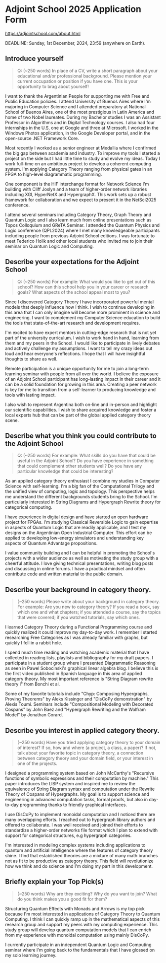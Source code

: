 # Adjoint School 2025 Application Form

https://adjointschool.com/about.html

DEADLINE: Sunday, 1st December, 2024, 23:59 (anywhere on Earth).

## Introduce yourself

> Q: (~250 words) In place of a CV, write a short paragraph about your educational and/or professional background. Please mention your current occupation or position if you have one. This is your opportunity to brag about yourself!

I want to thank the Argentinian People for supporting me with Free and Public Education policies. I attend University of Buenos Aires where I'm majoring in Computer Science and I attended preparatory at National School of Buenos Aires, one of the most prestigious in Latin America and home of two Nobel laureates. During my Bachelor studies I was an Assistant Professor in Algorithms and in Digital Technology courses. I also had four internships in the U.S, one at Google and three at Microsoft. I worked in the Windows Photos application, in the Google Developer portal, and in the open-source .NET Framework Core.

Most recently I worked as a senior engineer at Medallia where I confirmed the big gap between academia and industry. To improve my tools I started a project on the side but I had little time to study and evolve my ideas. Today I work full-time on an ambitious project to develop a coherent computing system. I'm applying Category Theory ranging from physical gates in an FPGA to high-level diagrammatic programming.

One component is the HIF interchange format for Network Science I'm building with Cliff Joslyn and a team of higher-order network libraries including XGI, HyperNetX and HypergraphX. This work sets up a robust framework for collaboration and we expect to present it in the NetSci2025 conference.

I attend several seminars including Category Theory, Graph Theory and Quantum Logic and I also learn much from online presentations such as Topos Colloquium and GReTA Seminar. I attended the Quantum Physics and Logic conference (QPL2024) where I met many knowledgeable participants including people from previous Adjoint School editions. I was fortunate to meet Federico Holik and other local students who invited me to join their seminar on Quantum Logic and Computing.

## Describe your expectations for the Adjoint School

> Q: (~250 words) For example: What would you like to get out of this school? How can this school help you in your career or research goals? What aspects of the school appeal most to you?

Since I discovered Category Theory I have incorporated powerful mental models that deeply influence how I think. I wish to continue developing in this area that I can only imagine will become more prominent in science and engineering. I want to complement my Computer Science education to build the tools that state-of-the-art research and development requires.

I'm excited to have expert mentors in cutting-edge research that is not yet part of the university curriculum. I wish to work hand in hand, learning from them and my peers in the School. I would like to participate in lively debates and actively challenge my assumptions. I want to tell my crazy ideas out loud and hear everyone's reflections. I hope that I will have insightful thoughts to share as well.

Remote participation is a unique opportunity for me to join a long-term learning seminar with people from all over the world. I believe the exposure of an Adjoint School participant has long-lasting impact in their career and it can be a solid foundation for growing in this area. Creating a peer network is key for me to transition from a self-learner to producing knowledge and tools with lasting impact.

I also wish to represent Argentina both on-line and in-person and highlight our scientific capabilities. I wish to share acquired knowledge and foster a local experts hub that can be part of the global applied category theory scene.

## Describe what you think you could contribute to the Adjoint School

> Q: (~250 words) For example: What skills do you have that could be useful in the Adjoint School? Do you have experience in something that could complement other students well? Do you have any particular knowledge that could be interesting?

As an applied category theory enthusiast I combine my studies in Computer Science with self-learning. I'm a big fan of the Computational Trilogy and the unified view of computing, logic and topology. This perspective helps me understand the different backgrounds students bring to the School. I'm particularly interested in String Diagrams and Hypergraph Rewrite theory for categorical computing.

I have experience in digital design and have started an open hardware project for FPGAs. I'm studying Classical Reversible Logic to gain expertise in aspects of Quantum Logic that are readily applicable, and I test my designs on the Argentinian Open Industrial Computer. This effort can be applied to developing low-energy simulators and understanding key aspects of Quantum Advantage propositions.

I value community building and I can be helpful in promoting the School's projects with a wider audience as well as motivating the study group with a cheerful attitude. I love giving technical presentations, writing blog posts and discussing in online forums. I have a practical mindset and often contribute code and written material to the public domain.

## Describe your background in category theory.
> (~250 words) Please write about your background in category theory. For example: Are you new to category theory? If you read a book, say which one and what chapters; if you attended a course, say the topics that were covered; if you watched tutorials, say which ones. 

I learned Category Theory during a Functional Programming course and quickly realized it could improve my day-to-day work. I remember I started researching Free Categories as I was already familiar with graphs, but quickly I fell in a rabbit hole. 

I spend much time reading and watching academic material that I have collected in reading lists, playlists and bibliography for my draft papers. I participate in a student group where I presented Diagrammatic Reasoning as seen in Pawel Sobocinski's graphical linear algebra blog. I believe this is the first video published in Spanish language in this area of applied category theory. My most important reference is "String Diagram rewrite theory I" from Bonchi et al.

Some of my favorite tutorials include "Chyp: Composing Hypergraphs, Proving Theorems" by Aleks Kissinger and "DisCoPy demonstration" by Alexis Toumi. Seminars include "Compositional Modeling with Decorated Cospans" by John Baez and "Hypergraph Rewriting and the Wolfram Model" by Jonathan Gorard.

## Describe you interest in applied category theory.
> (~250 words) Have you tried applying category theory to your domain of interest? If so, how and where (a project, a class, a paper)?  If not, talk about your favorite topic in category theory, a connection between category theory and your domain field, or your interest in one of the projects.

I designed a programming system based on John McCarthy's "Recursive functions of symbolic expressions and their computation by machine." This paper introduces the LISP system and inspired me to review the equivalence of String Diagram syntax and computation under the Rewrite Theory of Cospans of Hypergraphs. My goal is to support science and engineering in advanced computation tasks, formal proofs, but also in day-to-day programming thanks to friendly graphical interfaces.

I use DisCoPy to implement monoidal computation and I noticed there are many overlapping efforts. I reached out to hypergraph library authors and offered to collaborate. I was well received and joined their efforts to standardize a higher-order networks file format which I plan to extend with support for categorical structures, e.g hypergraph categories.

I'm interested in modeling complex systems including applications to quantum and artificial intelligence where the features of category theory shine. I find that established theories are a mixture of many math branches not as fit to be productive as category theory. This field will revolutionize how we think and do science and I'm doing my part in this development.

## Briefly explain your Top Pick(s)
> (~250 words) Why are they exciting? Why do you want to join? What do you think makes you a good fit for them?

Structuring Quantum Effects with Monads and Arrows is my top pick because I'm most interested in applications of Category Theory to Quantum Computing. I think I can quickly ramp up in the mathematical aspects of this research group and support my peers with my computing experience. This study group will develop quantum computation models that I can enrich from my experience with monoidal computation using mainly DisCoPy.

I currently participate in an independent Quantum Logic and Computing seminar where I'm going back to the fundamentals that I have glossed on my solo learning journey.
